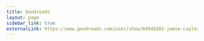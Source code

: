 ```yaml
---
title: Goodreads
layout: page
sidebar_link: true
externalLink: https://www.goodreads.com/user/show/64948283-jamie-cayley
---
```

